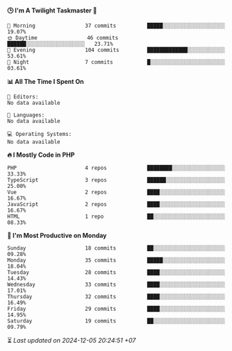 <!--START_SECTION:readme-stats-->
**🕒 I'm A Twilight Taskmaster 🌆**

```text
🌅 Morning                37 commits          █████░░░░░░░░░░░░░░░░░░░░   19.07%
🌞 Daytime                46 commits          ██████░░░░░░░░░░░░░░░░░░░   23.71%
🌆 Evening                104 commits         █████████████░░░░░░░░░░░░   53.61%
🌙 Night                  7 commits           █░░░░░░░░░░░░░░░░░░░░░░░░   03.61%
```

**📊 All The Time I Spent On**

```text
📝 Editors:
No data available

💬 Languages:
No data available

💻 Operating Systems:
No data available
```

**🔥 I Mostly Code in PHP**

```text
PHP                      4 repos             ████████░░░░░░░░░░░░░░░░░   33.33%
TypeScript               3 repos             ██████░░░░░░░░░░░░░░░░░░░   25.00%
Vue                      2 repos             ████░░░░░░░░░░░░░░░░░░░░░   16.67%
JavaScript               2 repos             ████░░░░░░░░░░░░░░░░░░░░░   16.67%
HTML                     1 repo              ██░░░░░░░░░░░░░░░░░░░░░░░   08.33%
```

**📅 I'm Most Productive on Monday**

```text
Sunday                   18 commits          ██░░░░░░░░░░░░░░░░░░░░░░░   09.28%
Monday                   35 commits          █████░░░░░░░░░░░░░░░░░░░░   18.04%
Tuesday                  28 commits          ████░░░░░░░░░░░░░░░░░░░░░   14.43%
Wednesday                33 commits          ████░░░░░░░░░░░░░░░░░░░░░   17.01%
Thursday                 32 commits          ████░░░░░░░░░░░░░░░░░░░░░   16.49%
Friday                   29 commits          ████░░░░░░░░░░░░░░░░░░░░░   14.95%
Saturday                 19 commits          ██░░░░░░░░░░░░░░░░░░░░░░░   09.79%
```



⏳ *Last updated on 2024-12-05 20:24:51 +07*
<!--END_SECTION:readme-stats-->